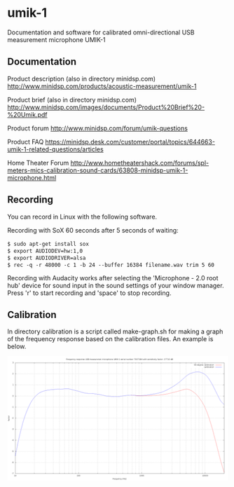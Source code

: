 umik-1
======

Documentation and software for calibrated omni-directional USB measurement microphone UMIK-1


Documentation
-------------

Product description (also in directory minidsp.com)
http://www.minidsp.com/products/acoustic-measurement/umik-1

Product brief (also in directory minidsp.com)
http://www.minidsp.com/images/documents/Product%20Brief%20-%20Umik.pdf

Product forum
http://www.minidsp.com/forum/umik-questions

Product FAQ
https://minidsp.desk.com/customer/portal/topics/644663-umik-1-related-questions/articles

Home Theater Forum
http://www.hometheatershack.com/forums/spl-meters-mics-calibration-sound-cards/63808-minidsp-umik-1-microphone.html


Recording
---------
You can record in Linux with the following software.

Recording with SoX 60 seconds after 5 seconds of waiting:

```
$ sudo apt-get install sox
$ export AUDIODEV=hw:1,0
$ export AUDIODRIVER=alsa
$ rec -q -r 48000 -c 1 -b 24 --buffer 16384 filename.wav trim 5 60
```

Recording with Audacity works after selecting the 'Microphone - 2.0 root hub' device for sound input in the sound settings of your window manager. Press 'r' to start recording and 'space' to stop recording.


Calibration
-----------
In directory calibration is a script called make-graph.sh for making a graph of the frequency response based on the calibration files. An example is below.

![](https://raw.githubusercontent.com/PanderMusubi/umik-1/master/calibration/response-7007184.png)
